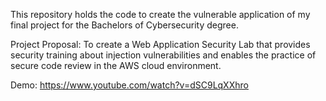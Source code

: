 This repository holds the code to create the vulnerable application of my final project for the Bachelors of Cybersecurity degree.

Project Proposal:
To create a Web Application Security Lab that provides security training about injection vulnerabilities and enables the practice of secure code review in the AWS cloud environment.

Demo:
https://www.youtube.com/watch?v=dSC9LqXXhro
